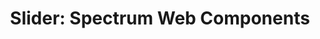 ---
layout: examples.njk
title: 'Slider: Spectrum Web Components'
displayName: Slider
componentName: slider
componentHeading: sp-slider
tags:
  - component-examples
---
